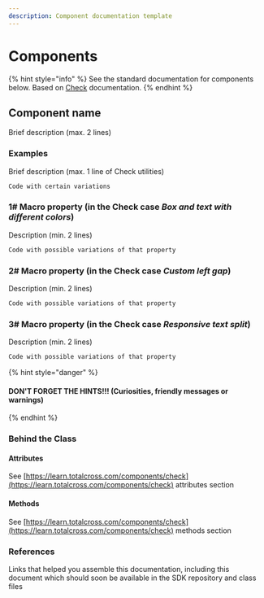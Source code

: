 ```yaml
---
description: Component documentation template
---
```


# Components

{% hint style="info" %}
See the standard documentation for components below. Based on [Check](https://learn.totalcross.com/components/checkbox) documentation. 
{% endhint %}

## Component name

Brief description \(max. 2 lines\)

### Examples

Brief description \(max. 1 line of Check utilities\)

```java
Code with certain variations
```

### 1\# Macro property \(in the Check case _Box and text with different colors_\)

Description \(min. 2 lines\)

```java
Code with possible variations of that property
```

### 2\# Macro property \(in the Check case _Custom left gap_\)

Description \(min. 2 lines\)

```java
Code with possible variations of that property
```

### 3\# Macro property \(in the Check case _Responsive text split_\)

Description \(min. 2 lines\)

```java
Code with possible variations of that property
```

{% hint style="danger" %}
#### DON'T FORGET THE HINTS!!! \(Curiosities, friendly messages or warnings\)
{% endhint %}

### Behind the Class

#### Attributes

See [https://learn.totalcross.com/components/check](https://learn.totalcross.com/components/check) attributes section

#### Methods

See [https://learn.totalcross.com/components/check](https://learn.totalcross.com/components/check) methods section

### References

Links that helped you assemble this documentation, including this document which should soon be available in the SDK repository and class files

